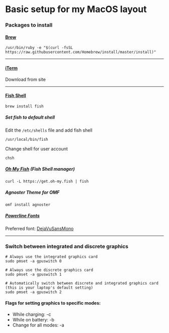 # Basic setup for my MacOS layout

### Packages to install

#### [Brew](https://brew.sh)

```
/usr/bin/ruby -e "$(curl -fsSL https://raw.githubusercontent.com/Homebrew/install/master/install)"
```

---

#### [iTerm](https://iterm2.com/)

Download from site

---

#### [Fish Shell](https://fishshell.com/)

```
brew install fish
```

##### Set fish to default shell

Edit the `/etc/shells` file and add fish shell

```
/usr/local/bin/fish
```

Change shell for user account

```
chsh
```

##### [Oh My Fish](https://github.com/oh-my-fish/oh-my-fish) (Fish Shell manager)

```
curl -L https://get.oh-my.fish | fish
```

##### Agnoster Theme for OMF

```
omf install agnoster
```

##### [Powerline Fonts](https://github.com/powerline/fonts)

Preferred font: [DejaVuSansMono](https://github.com/powerline/fonts/blob/master/DejaVuSansMono/DejaVu%20Sans%20Mono%20for%20Powerline.ttf)

---

### Switch between integrated and discrete graphics

```
# Always use the integrated graphics card
sudo pmset -a gpuswitch 0

# Always use the discrete graphics card
sudo pmset -a gpuswitch 1

# Automatically switch between discrete and integrated graphics card (this is your laptop's default setting)
sudo pmset -a gpuswitch 2
```

#### Flags for setting graphics to specific modes:
- While charging: -c
- While on battery: -b
- Change for all modes: -a